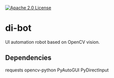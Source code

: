 [![Apache 2.0 License](https://img.shields.io/badge/license-Apache-blue.svg?style=flat)](LICENSE.md)

# di-bot
UI automation robot based on OpenCV vision.

Dependencies
------------
requests
opencv-python
PyAutoGUI
PyDirectInput
